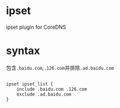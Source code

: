 # ipset
ipset plugin for CoreDNS

# syntax

包含``.baidu.com``,``.126.com``并排除``.ad.baidu.com``

<code>
ipset ipset_list {
    include .baidu.com .126.com
    exclude .ad.baidu.com
}
</code>
